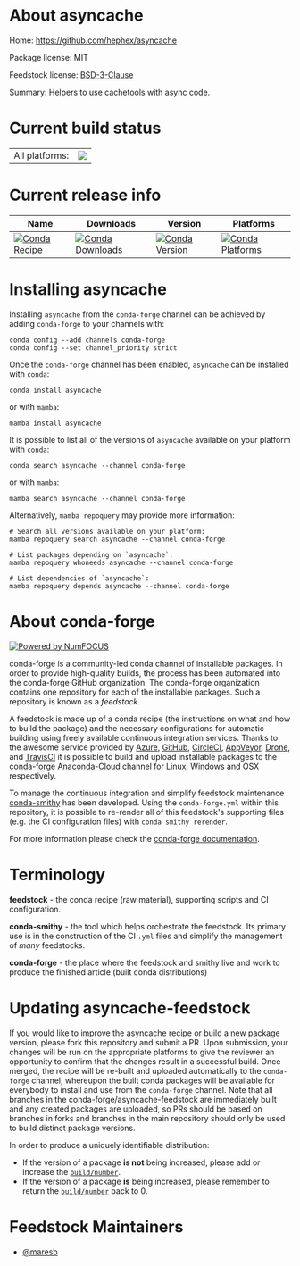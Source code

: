About asyncache
===============

Home: https://github.com/hephex/asyncache

Package license: MIT

Feedstock license: [BSD-3-Clause](https://github.com/conda-forge/asyncache-feedstock/blob/main/LICENSE.txt)

Summary: Helpers to use cachetools with async code.

Current build status
====================


<table><tr><td>All platforms:</td>
    <td>
      <a href="https://dev.azure.com/conda-forge/feedstock-builds/_build/latest?definitionId=18713&branchName=main">
        <img src="https://dev.azure.com/conda-forge/feedstock-builds/_apis/build/status/asyncache-feedstock?branchName=main">
      </a>
    </td>
  </tr>
</table>

Current release info
====================

| Name | Downloads | Version | Platforms |
| --- | --- | --- | --- |
| [![Conda Recipe](https://img.shields.io/badge/recipe-asyncache-green.svg)](https://anaconda.org/conda-forge/asyncache) | [![Conda Downloads](https://img.shields.io/conda/dn/conda-forge/asyncache.svg)](https://anaconda.org/conda-forge/asyncache) | [![Conda Version](https://img.shields.io/conda/vn/conda-forge/asyncache.svg)](https://anaconda.org/conda-forge/asyncache) | [![Conda Platforms](https://img.shields.io/conda/pn/conda-forge/asyncache.svg)](https://anaconda.org/conda-forge/asyncache) |

Installing asyncache
====================

Installing `asyncache` from the `conda-forge` channel can be achieved by adding `conda-forge` to your channels with:

```
conda config --add channels conda-forge
conda config --set channel_priority strict
```

Once the `conda-forge` channel has been enabled, `asyncache` can be installed with `conda`:

```
conda install asyncache
```

or with `mamba`:

```
mamba install asyncache
```

It is possible to list all of the versions of `asyncache` available on your platform with `conda`:

```
conda search asyncache --channel conda-forge
```

or with `mamba`:

```
mamba search asyncache --channel conda-forge
```

Alternatively, `mamba repoquery` may provide more information:

```
# Search all versions available on your platform:
mamba repoquery search asyncache --channel conda-forge

# List packages depending on `asyncache`:
mamba repoquery whoneeds asyncache --channel conda-forge

# List dependencies of `asyncache`:
mamba repoquery depends asyncache --channel conda-forge
```


About conda-forge
=================

[![Powered by
NumFOCUS](https://img.shields.io/badge/powered%20by-NumFOCUS-orange.svg?style=flat&colorA=E1523D&colorB=007D8A)](https://numfocus.org)

conda-forge is a community-led conda channel of installable packages.
In order to provide high-quality builds, the process has been automated into the
conda-forge GitHub organization. The conda-forge organization contains one repository
for each of the installable packages. Such a repository is known as a *feedstock*.

A feedstock is made up of a conda recipe (the instructions on what and how to build
the package) and the necessary configurations for automatic building using freely
available continuous integration services. Thanks to the awesome service provided by
[Azure](https://azure.microsoft.com/en-us/services/devops/), [GitHub](https://github.com/),
[CircleCI](https://circleci.com/), [AppVeyor](https://www.appveyor.com/),
[Drone](https://cloud.drone.io/welcome), and [TravisCI](https://travis-ci.com/)
it is possible to build and upload installable packages to the
[conda-forge](https://anaconda.org/conda-forge) [Anaconda-Cloud](https://anaconda.org/)
channel for Linux, Windows and OSX respectively.

To manage the continuous integration and simplify feedstock maintenance
[conda-smithy](https://github.com/conda-forge/conda-smithy) has been developed.
Using the ``conda-forge.yml`` within this repository, it is possible to re-render all of
this feedstock's supporting files (e.g. the CI configuration files) with ``conda smithy rerender``.

For more information please check the [conda-forge documentation](https://conda-forge.org/docs/).

Terminology
===========

**feedstock** - the conda recipe (raw material), supporting scripts and CI configuration.

**conda-smithy** - the tool which helps orchestrate the feedstock.
                   Its primary use is in the construction of the CI ``.yml`` files
                   and simplify the management of *many* feedstocks.

**conda-forge** - the place where the feedstock and smithy live and work to
                  produce the finished article (built conda distributions)


Updating asyncache-feedstock
============================

If you would like to improve the asyncache recipe or build a new
package version, please fork this repository and submit a PR. Upon submission,
your changes will be run on the appropriate platforms to give the reviewer an
opportunity to confirm that the changes result in a successful build. Once
merged, the recipe will be re-built and uploaded automatically to the
`conda-forge` channel, whereupon the built conda packages will be available for
everybody to install and use from the `conda-forge` channel.
Note that all branches in the conda-forge/asyncache-feedstock are
immediately built and any created packages are uploaded, so PRs should be based
on branches in forks and branches in the main repository should only be used to
build distinct package versions.

In order to produce a uniquely identifiable distribution:
 * If the version of a package **is not** being increased, please add or increase
   the [``build/number``](https://docs.conda.io/projects/conda-build/en/latest/resources/define-metadata.html#build-number-and-string).
 * If the version of a package **is** being increased, please remember to return
   the [``build/number``](https://docs.conda.io/projects/conda-build/en/latest/resources/define-metadata.html#build-number-and-string)
   back to 0.

Feedstock Maintainers
=====================

* [@maresb](https://github.com/maresb/)

